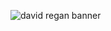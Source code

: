 ![david regan banner](https://user-images.githubusercontent.com/83370854/145079822-4aa4b9dc-6b8a-4a4b-98ce-ac295054ee26.png)

<!--
**davidrobertregan/davidrobertregan** is a ✨ _special_ ✨ repository because its `README.md` (this file) appears on your GitHub profile.

Here are some ideas to get you started:

- 🔭 I’m currently working on ...
- 🌱 I’m currently learning ...
- 👯 I’m looking to collaborate on ...
- 🤔 I’m looking for help with ...
- 💬 Ask me about ...
- 📫 How to reach me: ...
- 😄 Pronouns: ...
- ⚡ Fun fact: ...
-->
